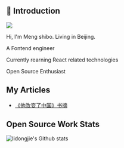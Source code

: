 ## 🙋 Introduction  

![](https://visitor-badge.glitch.me/badge?page_id=github.com/exposir)

Hi, I'm Meng shibo. Living in Beijing.

A Fontend engineer

Currently rearning React related technologies

Open Source Enthusiast



## My Articles  

- [《他改变了中国》书摘 ](https://github.com/exposir/blog/issues/41)

## Open Source Work Stats 

![lidongjie's Github stats](https://github-readme-stats.vercel.app/api?username=exposir&show_icons=true&bg_color=30,e96443,904e95&title_color=fff&text_color=fff)



